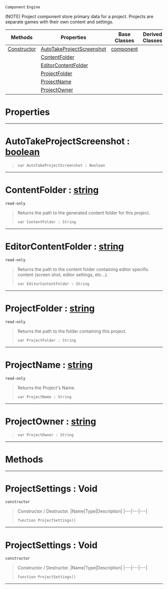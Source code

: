  `Component` `Engine`



(NOTE) Project component store primary data for a project. Projects are separate games with their own content and settings.

|Methods|Properties|Base Classes|Derived Classes|
|---|---|---|---|
|[ Constructor](https://github.com/ZilchEngine/ZilchDocs/blob/master/code_reference/class_reference/projectsettings.md#projectsettings-void)|[ AutoTakeProjectScreenshot](https://github.com/ZilchEngine/ZilchDocs/blob/master/code_reference/class_reference/projectsettings.md#autotakeprojectscreensho)|[component](https://github.com/ZilchEngine/ZilchDocs/blob/master/code_reference/class_reference/component.md)| |
| |[ ContentFolder](https://github.com/ZilchEngine/ZilchDocs/blob/master/code_reference/class_reference/projectsettings.md#contentfolder-zilch-engin)| | |
| |[ EditorContentFolder](https://github.com/ZilchEngine/ZilchDocs/blob/master/code_reference/class_reference/projectsettings.md#editorcontentfolder-zero)| | |
| |[ ProjectFolder](https://github.com/ZilchEngine/ZilchDocs/blob/master/code_reference/class_reference/projectsettings.md#projectfolder-zilch-engin)| | |
| |[ ProjectName](https://github.com/ZilchEngine/ZilchDocs/blob/master/code_reference/class_reference/projectsettings.md#projectname-zilch-engine)| | |
| |[ ProjectOwner](https://github.com/ZilchEngine/ZilchDocs/blob/master/code_reference/class_reference/projectsettings.md#projectowner-zilch-engine)| | |


 #  Properties


---  
 #  AutoTakeProjectScreenshot : [boolean](https://github.com/ZilchEngine/ZilchDocs/blob/master/code_reference/nada_base_types/boolean.md)

> 
> ``` lang=cpp, name=Nada
> var AutoTakeProjectScreenshot : Boolean


---  
 #  ContentFolder : [string](https://github.com/ZilchEngine/ZilchDocs/blob/master/code_reference/nada_base_types/string.md)

 `read-only`

> Returns the path to the generated content folder for this project.
> ``` lang=cpp, name=Nada
> var ContentFolder : String


---  
 #  EditorContentFolder : [string](https://github.com/ZilchEngine/ZilchDocs/blob/master/code_reference/nada_base_types/string.md)

 `read-only`

> Returns the path to the content folder containing editor specific content (screen shot, editor settings, etc...).
> ``` lang=cpp, name=Nada
> var EditorContentFolder : String


---  
 #  ProjectFolder : [string](https://github.com/ZilchEngine/ZilchDocs/blob/master/code_reference/nada_base_types/string.md)

 `read-only`

> Returns the path to the folder containing this project.
> ``` lang=cpp, name=Nada
> var ProjectFolder : String


---  
 #  ProjectName : [string](https://github.com/ZilchEngine/ZilchDocs/blob/master/code_reference/nada_base_types/string.md)

 `read-only`

> Returns the Project's Name.
> ``` lang=cpp, name=Nada
> var ProjectName : String


---  
 #  ProjectOwner : [string](https://github.com/ZilchEngine/ZilchDocs/blob/master/code_reference/nada_base_types/string.md)

> 
> ``` lang=cpp, name=Nada
> var ProjectOwner : String


---  
 #  Methods


---  
 #  ProjectSettings : Void

 `constructor`

> Constructor / Destructor.
> |Name|Type|Description|
> |---|---|---|
> ``` lang=cpp, name=Nada
> function ProjectSettings()
> ``` 


---  
 #  ProjectSettings : Void

 `constructor`

> Constructor / Destructor.
> |Name|Type|Description|
> |---|---|---|
> ``` lang=cpp, name=Nada
> function ProjectSettings()
> ``` 


---  
 

 